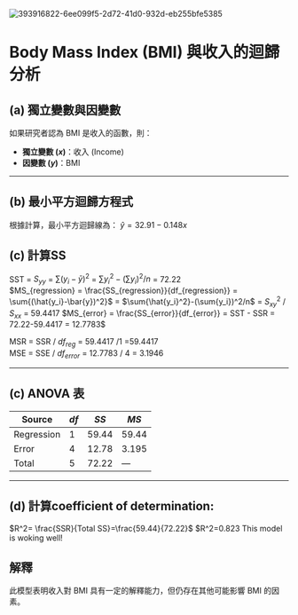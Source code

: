 ![393916822-6ee099f5-2d72-41d0-932d-eb255bfe5385](https://github.com/user-attachments/assets/174bda0f-5361-4170-9fd9-c75b2e7c09eb)

# Body Mass Index (BMI) 與收入的迴歸分析

## (a) 獨立變數與因變數
如果研究者認為 BMI 是收入的函數，則：
- **獨立變數 ($x$)**：收入 (Income)
- **因變數 ($y$)**：BMI
---
## (b) 最小平方迴歸方程式

根據計算，最小平方迴歸線為：
$\hat{y} = 32.91 - 0.148x$

## (c) 計算SS
SST = $S_{yy}$ = $\sum{(y_i-\bar{y})^2}$ =  $\sum{y_i^2}-(\sum{y_i})^2/n$ = 72.22\
$MS_{regression} = \frac{SS_{regression}}{df_{regression}} = \sum{(\hat{y_i}-\bar{y})^2}$ = $\sum{\hat{y_i}^2}-(\sum{y_i})^2/n$ =  $S_{xy}^2$ / $S_{xx}$ = 59.4417
$MS_{error} = \frac{SS_{error}}{df_{error}} =  SST - SSR = 72.22-59.4417 = 12.7783$
  
MSR = SSR / $df_{reg}$ = 59.4417 /1 =59.4417\
MSE = SSE / $df_{error}$ = 12.7783 / 4 = 3.1946

---
## (c) ANOVA 表

| Source      | $df$ | $SS$  | $MS$   |
|-------------|------|-------|--------|
| Regression  | 1    | 59.44 | 59.44  |
| Error       | 4    | 12.78 | 3.195  |
| Total       | 5    | 72.22 | —      |
---
## (d) 計算coefficient of determination: 

$R^2= \frac{SSR}{Total SS}=\frac{59.44}{72.22}$
$R^2=0.823
This model is woking well!

## 解釋
此模型表明收入對 BMI 具有一定的解釋能力，但仍存在其他可能影響 BMI 的因素。
